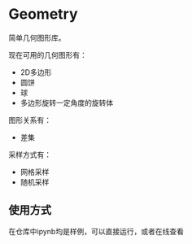 # Geometry

简单几何图形库。

现在可用的几何图形有：

- 2D多边形
- 圆饼
- 球
- 多边形旋转一定角度的旋转体

图形关系有：

- 差集

采样方式有：

- 网格采样
- 随机采样

## 使用方式

在仓库中ipynb均是样例，可以直接运行，或者在线查看
